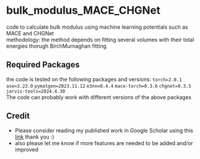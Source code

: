 # bulk_modulus_MACE_CHGNet
code to calculate bulk modulus using machine learning potentials such as MACE and CHGNet</br>
methodology: the method depends on fitting several volumes with their total energies thorugh BirchMurnaghan fitting

## Required Packages
the code is tested on the following packages and versions:
<code>torch=2.0.1</code>
<code>ase=3.23.0</code>
<code>pymatgen=2023.11.12</code>
<code>e3nn=0.4.4</code>
<code>mace-torch=0.3.6</code>
<code>chgnet=0.3.5</code>
<code>jarvis-tools=2024.4.30</code>
</br>The code can probably work with different versions of the above packages

## Credit
* Please consider reading my published work in Google Scholar using this [link](https://scholar.google.com/citations?user=5tkWy4AAAAAJ&hl=en&oi=ao) thank you :)
* also please let me know if more features are needed to be added and/or improved 
